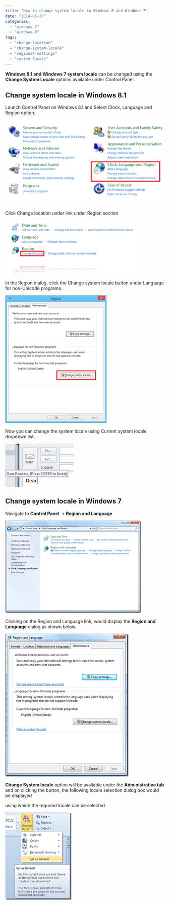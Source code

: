 ```yaml
---
title: "How to change system locale in Windows 8 and Windows 7"
date: "2014-06-27"
categories: 
  - "windows-7"
  - "windows-8"
tags: 
  - "change-location"
  - "change-system-locale"
  - "regional-settings"
  - "system-locale"
---
```


**Windows 8.1 and Windows 7 system locale** can be changed using the **Change System Locale** options available under Control Panel.

## Change system locale in Windows 8.1

Launch Control Panel on Windows 8.1 and Select Clock, Language and Region option.

[![Clock, Language and Region in Windows8.1](/assets/images/2_image_thumb86.png "Clock, Language and Region in Windows8.1")](http://blogmines.com/blog/wp-content/uploads/2014/06/image87.png)

Click Change location under link under Region section

[![Change location in Windows 8.1](/assets/images/1_image_thumb87.png "Change location in Windows 8.1")](http://blogmines.com/blog/wp-content/uploads/2014/06/image88.png)

In the Region dialog, click the Change system locale button under Language for non-Unicode programs.

[![Change system locale on Windows 8.1](/assets/images/1_image_thumb89.png "Change system locale on Windows 8.1")](http://blogmines.com/blog/wp-content/uploads/2014/06/image90.png)

Now you can change the system locale using Current system locale dropdown list.

[![Current system locale on Windows 8.1](/assets/images/image_thumb90.png "Current system locale on Windows 8.1")](http://blogmines.com/blog/wp-content/uploads/2014/06/image91.png)

## Change system locale in Windows 7

Navigate to **Control Panel** -> **Region and Language** 

[![Region and Language on Windows 7](/assets/images/1_image_thumb100.png "Region and Language on Windows 7")](http://blogmines.com/blog/wp-content/uploads/2009/07/image100.png)

Clicking on the Region and Language link, would display the **Region and Language** dialog as shown below.

[![Change system locale on Windows 7](/assets/images/1_image_thumb101.png "Change system locale on Windows 7")](http://blogmines.com/blog/wp-content/uploads/2009/07/image101.png)

**Change System locale** option will be available under the **Administrative tab** and on clicking the button, the following locale selection dialog box would be displayed

using which the required locale can be selected.

[![Region and Language Settings on Windows 7](/assets/images/image_thumb102.png "Region and Language Settings on Windows 7")](http://blogmines.com/blog/wp-content/uploads/2009/07/image102.png)
